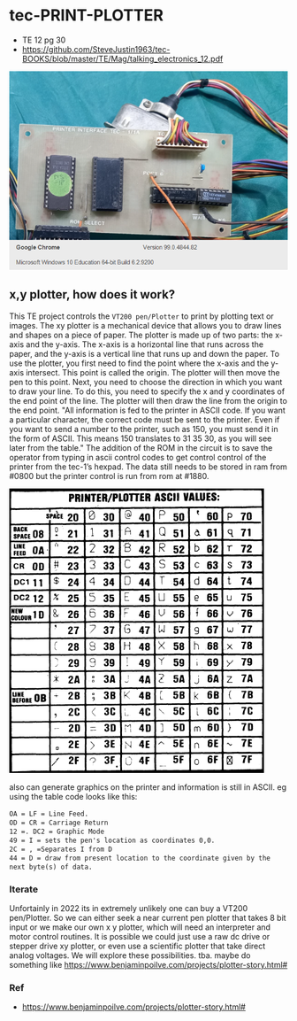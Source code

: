 # tec-PRINT-PLOTTER
- TE 12 pg 30
- https://github.com/SteveJustin1963/tec-BOOKS/blob/master/TE/Mag/talking_electronics_12.pdf

![](https://github.com/SteveJustin1963/tec-PRINT-PLOTTER/blob/main/pics/TinyTake_26-03-2022-11-10-02.png)


## x,y plotter, how does it work?

This TE project controls the `VT200 pen/Plotter` to print by plotting text or images. The xy plotter is a mechanical device that allows you to draw lines and shapes on a piece of paper. The plotter is made up of two parts: the x-axis and the y-axis. The x-axis is a horizontal line that runs across the paper, and the y-axis is a vertical line that runs up and down the paper. To use the plotter, you first need to find the point where the x-axis and the y-axis intersect. This point is called the origin. The plotter will then move the pen to this point. Next, you need to choose the direction in which you want to draw your line. To do this, you need to specify the x and y coordinates of the end point of the line. The plotter will then draw the line from the origin to the end point. "All information is fed to the printer in ASCII code. If you want a particular character, the correct code must be sent to the printer. Even if you want to send a number to the printer, such as 150, you must send it in the form of ASCII. This means 150 translates to 31 35 30, as you will see later from the table." The addition of the ROM in the circuit is to save the operator from typing in ascii control codes to get control control of the printer from the tec-1’s hexpad. The data still needs to be stored in ram from #0800 but the printer control is run from rom at #1880.

![](https://github.com/SteveJustin1963/tec-PRINT-PLOTTER/blob/main/pics/ascii-1.png)

also can generate graphics on the printer and information is still in ASCII. 
eg using the table code looks like this:
```
OA = LF = Line Feed.
OD = CR = Carriage Return
12 =. DC2 = Graphic Mode
49 = I = sets the pen's location as coordinates 0,0.
2C = , =Separates I from D
44 = D = draw from present location to the coordinate given by the next byte(s) of data.
```


### Iterate

Unfortainly in 2022 its in extremely unlikely one can buy a VT200 pen/Plotter. So we can either seek a near current pen plotter that takes 8 bit input or we make our own x y plotter, which will need an interpreter and motor control routines. It is possible we could just use a raw dc drive or stepper drive xy plotter, or even use a scientific plotter that take direct analog voltages. We will explore these possibilities. tba. maybe do something like https://www.benjaminpoilve.com/projects/plotter-story.html#




### Ref
- https://www.benjaminpoilve.com/projects/plotter-story.html#



